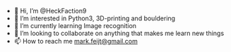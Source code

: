 - 👋 Hi, I’m @HeckFaction9
- 👀 I’m interested in Python3, 3D-printing and bouldering
- 🌱 I’m currently learning Image recognition
- 💞️ I’m looking to collaborate on anything that makes me learn new things
- 📫 How to reach me mark.feijt@gmail.com

<!---
HeckFaction9/HeckFaction9 is a ✨ special ✨ repository because its `README.md` (this file) appears on your GitHub profile.
You can click the Preview link to take a look at your changes.
--->
